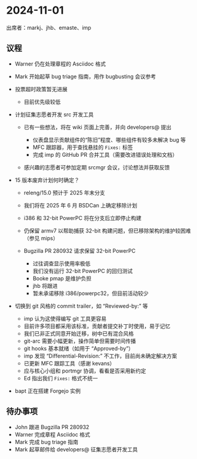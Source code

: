 # 2024-11-01

出席者：markj、jhb、emaste、imp

## 议程

* Warner 仍在处理章程的 Asciidoc 格式
* Mark 开始起草 bug triage 指南，用作 bugbusting 会议参考
* 投票超时政策暂无进展

  * 目前优先级较低
* 计划征集志愿者开发 src 开发工具

  * 已有一些想法，将在 wiki 页面上完善，并向 developers@ 提出

    * 仪表盘显示贡献组件的“陈旧”程度、哪些组件有较多未解决 bug 等
    * MFC 跟踪器，用于查找悬挂的 `Fixes:` 标签
    * 完成 imp 的 GitHub PR 合并工具（需要改进错误处理和文档）
  * 感兴趣的志愿者可参加定期 srcmgr 会议，讨论想法并获取反馈
* 15 版本废弃计划何时确定？

  * releng/15.0 预计于 2025 年末分支
  * 我们将在 2025 年 6 月 BSDCan 上确定移除计划
  * i386 和 32-bit PowerPC 将在分支后立即停止构建
  * 仍保留 armv7 以帮助捕获 32-bit 构建问题，但已移除架构的维护较困难（参见 mips）
  * Bugzilla PR 280932 请求保留 32-bit PowerPC

    * 过往调查显示使用率极低
    * 我们没有运行 32-bit PowerPC 的回归测试
    * Booke pmap 是维护负担
    * jhb 将跟进
    * 暂未承诺移除 i386/powerpc32，但目前活动较少
* 切换到 git 风格的 commit trailer，如 “Reviewed-by:” 等

  * imp 认为这使得编写 git 工具更容易
  * 目前许多项目都采用该标准，贡献者提交补丁时使用，易于记忆
  * 我们已非正式同意开始迁移，树中已有混合风格
  * git-arc 需要小幅更新，操作简单但需要时间传播
  * git hooks 基本就绪（如用于 “Approved-by”）
  * imp 发现 “Differential-Revision:” 不工作，目前尚未确定解决方案
  * 已更新 MFC 跟踪工具（感谢 kevans）
  * 应与核心小组和 portmgr 协调，看看是否采用新约定
  * Ed 指出我们 `Fixes:` 格式不统一
* bapt 正在搭建 Forgejo 实例

## 待办事项

* John 跟进 Bugzilla PR 280932
* Warner 完成章程 Asciidoc 格式
* Mark 完成 bug triage 指南
* Mark 起草邮件给 developers@ 征集志愿者开发工具
